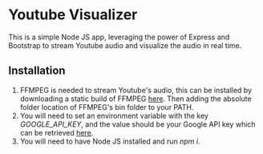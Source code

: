 # Youtube Visualizer
This is a simple Node JS app, leveraging the power of Express and Bootstrap to stream Youtube audio and visualize the audio in real time.
## Installation
1. FFMPEG is needed to stream Youtube's audio, this can be installed by downloading a static build of FFMPEG [here](https://ffmpeg.zeranoe.com/builds/). Then adding the absolute folder location of FFMPEG's bin folder to your PATH. 
2. You will need to set an environment variable with the key *GOOGLE_API_KEY*, and the value should be your Google API key which can be retrieved [here](https://console.developers.google.com/apis/api/youtube.googleapis.com/overview).
3. You will need to have Node JS installed and run *npm i*.
